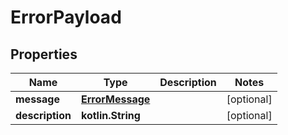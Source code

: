 
# ErrorPayload

## Properties
Name | Type | Description | Notes
------------ | ------------- | ------------- | -------------
**message** | [**ErrorMessage**](ErrorMessage.md) |  |  [optional]
**description** | **kotlin.String** |  |  [optional]



